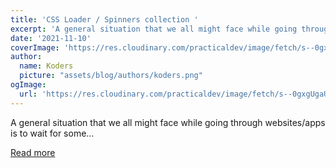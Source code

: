 ```yaml
---
title: 'CSS Loader / Spinners collection '
excerpt: 'A general situation that we all might face while going through websites/apps is to wait for some...'
date: '2021-11-10'
coverImage: 'https://res.cloudinary.com/practicaldev/image/fetch/s--0gxgUgaU--/c_imagga_scale,f_auto,fl_progressive,h_420,q_auto,w_1000/https://dev-to-uploads.s3.amazonaws.com/uploads/articles/ymlul477znzyskxhruu8.png'
author:
  name: Koders
  picture: "assets/blog/authors/koders.png"
ogImage:
  url: 'https://res.cloudinary.com/practicaldev/image/fetch/s--0gxgUgaU--/c_imagga_scale,f_auto,fl_progressive,h_420,q_auto,w_1000/https://dev-to-uploads.s3.amazonaws.com/uploads/articles/ymlul477znzyskxhruu8.png'
---
```


A general situation that we all might face while going through websites/apps is to wait for some...

[Read more](https://dev.to/vineethtrv/css-loader-spinners-collection-k3c)
